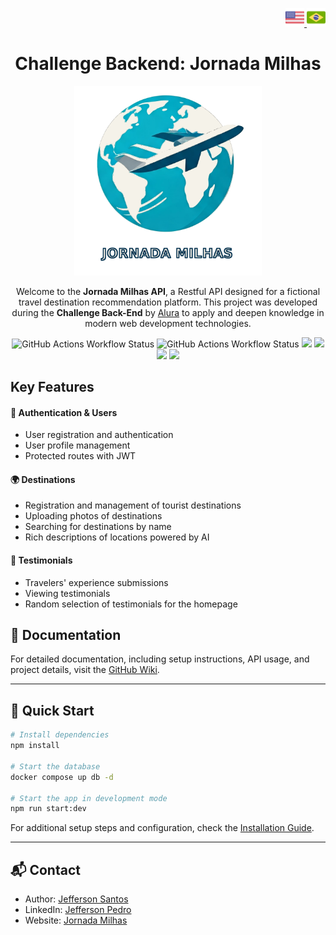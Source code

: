 <p align="right">
  <a href="./README.md" title="english">
    <img src="./docs/img/usa.png" alt="english doc" width="30">
  </a>
  <a href="./docs/README_pt-br.md" title="portuguese">
    <img src="./docs/img/brazil.png" alt="portuguese doc" width="30">
  </a>
<p align="center">

<h1 align="center">Challenge Backend: Jornada Milhas</h1>

<p align="center">
  <a href="" target="_blank"><img src="docs/img/logo.png" width="300" alt="Jornada Milhas logo" /></a>
<p align="center">

<p align="center">
  Welcome to the <strong>Jornada Milhas API</strong>, a Restful API designed for a fictional travel destination recommendation platform. This project was developed during the <strong>Challenge Back-End</strong> by <a href="https://cursos.alura.com.br" alt="Alura webpage">Alura</a> to apply and deepen knowledge in modern web development technologies.
<p align="center">

<img alt="GitHub Actions Workflow Status" src="https://img.shields.io/github/actions/workflow/status/jeff-pedro/challenge-backend-jornada-milhas-api/tests.yml?branch=main&style=for-the-badge&label=tests">
<img alt="GitHub Actions Workflow Status" src="https://img.shields.io/github/actions/workflow/status/jeff-pedro/challenge-backend-jornada-milhas-api/build-deploy.yml?branch=main&style=for-the-badge">
<img src="https://img.shields.io/github/v/release/jeff-pedro/challenge-backend-jornada-milhas-api?display_name=tag&include_prereleases&style=for-the-badge">
<img src="https://img.shields.io/badge/node-v22.11.0-blueviolet?style=for-the-badge&logo=node.js)](https://nodejs.org/download/">
<a href='https://eslint.org/' target='_blank'><img src="https://img.shields.io/badge/Style-eslint-ff69b4.svg?style=for-the-badge&logo=eslint"></a>
<a href='https://prettier.io/' target='_blank'><img src="https://img.shields.io/badge/Formatter-prettier-F7B93E.svg?style=for-the-badge&logo=prettier"></a>

## Key Features

#### 🔐 Authentication & Users 
- User registration and authentication
- User profile management
- Protected routes with JWT

#### 🌍 Destinations
- Registration and management of tourist destinations
- Uploading photos of destinations
- Searching for destinations by name
- Rich descriptions of locations powered by AI

#### 💬 Testimonials
- Travelers' experience submissions
- Viewing testimonials
- Random selection of testimonials for the homepage

## 📖 Documentation

For detailed documentation, including setup instructions, API usage, and project details, visit the [GitHub Wiki](https://github.com/jeff-pedro/challenge-backend-jornada-milhas-api/wiki).

---

## 🚀 Quick Start

```bash
# Install dependencies
npm install

# Start the database
docker compose up db -d

# Start the app in development mode
npm run start:dev
```

For additional setup steps and configuration, check the [Installation Guide](https://github.com/jeff-pedro/challenge-backend-jornada-milhas-api/wiki/Installation).

<!-- ---

## 🤝 Contributing

We welcome contributions! Check out the [Contributing Guidelines](https://github.com/jeff-pedro/challenge-backend-jornada-milhas/wiki/Contributing) in the Wiki. -->

---

## 📬 Contact

- Author: [Jefferson Santos](https://jefferson.buguei.space)  
- LinkedIn: [Jefferson Pedro](https://www.linkedin.com/in/jeffersonpedro)  
- Website: [Jornada Milhas](https://jornadamilhas.buguei.space)
